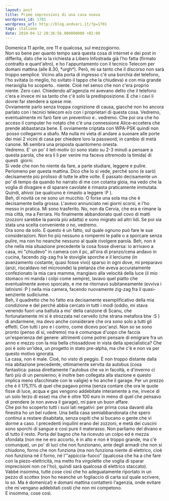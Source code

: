 ```yaml
---
layout: post
title: Prime impressioni di una casa nuova
wordpress_id: 1701
wordpress_url: http://blog.andvari.it/?p=1701
tags: italiano
date: 2010-04-12 20:36:56.000000000 +02:00
---
```

<div id="_mcePaste">Domenica 11 aprile, ore 11 e qualcosa, sul mezzogiorno.</div>
<div></div>
<div id="_mcePaste">Non so bene per quanto tempo sarà questa cosa di internet e dei post in differita, dato che io la richiesta a Libero Infostrada già l'ho fatta (firmato contratto e quant'altro), e ho l'appuntamento con il tecnico Telecom per domani mattina (alle 8.30, *urgh*). Però, mi sa tanto che il discorso non sarà troppo semplice. Vicino alla porta di ingresso c'è una borchia del telefono, l'ho svitata (o meglio, ho svitato il tappo che la chiudeva) e con mia grande meraviglia ho scoperto.. niente. Cioè nel senso che non c'era proprio niente. Zero cavi. Chiedendo all'agenzia mi avevano detto che il telefono c'era e invece mi sa tanto che c'è solo la predisposizione. E che i cavi li dovrei far stendere a spese mie.</div>
<div id="_mcePaste">Ovviamente parlo senza troppa cognizione di causa, giacché non ho ancora parlato con i tecnici telecom e/o con i proprietari di questa cosa. Vedremo, eventualmente mi farò fare un preventivo e.. vedremo. Che poi ora che ho acceso il computer ho notato che c'è una connessione Alice-eccetera che prende abbastanza bene. È ovviamente criptata con WPA-PSK quindi non  posso collegarmi a sbafo. Ma nulla mi vieta di andare a suonare alle porte dei miei 2 vicini di casa per chiedere loro la password, in cambio di metà canone. Mi sembra una proposta quantomeno onesta.</div>
<div></div>
<div id="_mcePaste">Vedremo. E' un po' il leit-motiv (ci sono stato su 2-3 minuti a pensare a questa parola, che era lì lì per venire ma faceva oltremodo la timida) di questi  giorni.</div>
<div></div>
<div id="_mcePaste">Si vede che non ho niente da fare, a parte studiare, leggere e pulire. Perlomeno per questa mattina. Dico che lo si vede, perché sono (e sarò) decisamente più prolisso di tutte le altre volte. È passato decisamente un po' di tempo da quando ho narrato di me con cotanta gioia, ma vedo che la voglia di divagare e di sparare cavolate è rimasta praticamente immutata. Quindi, ahivoi (se qualcuno è rimasto a leggere :P ).</div>
<div></div>
<div id="_mcePaste">Beh, di novità ce ne sono un mucchio. O forse una sola ma che è decisamente bella grossa. L'avevo annunciato nei giorni scorsi, e l'ho messo in pratica. Mi sono trasferito. No, non da Cervia, che era e rimane la mia città, ma a Ferrara. Ho finalmente abbandonato quel covo di matti (zozzoni sarebbe la parola più adatta) e sono migrato ad altri lidi. Se poi sia stata una scelta conveniente o no, vedremo.</div>
<div></div>
<div id="_mcePaste">Ora sono da solo. E questo è un fatto, sul quale ognuno può fare le sue considerazioni. Non ho più nessuno a rompermi le palle o a sporcare senza pulire, ma non ho neanche nessuno al quale rivolgere parola. Beh, non è che nella mia situazione precedente la cosa fosse diversa: io arrivavo a casa, mi "chiudevo" in camera con il pc, all'ora di pranzo/cena andavo in cucina, facendo zig-zag fra le stoviglie sporche e il lerciume (in avanzamento costante, quasi fosse vivo) sparso in ogni dove, mi preparavo (anzi, riscaldavo nel microonde) la pietanza che aveva accuratamente confezionato la mia cara mamma, mangiavo alla velocità della luce (il mio stomaco mi manda i colpi come sempre), lavavo quel piatto che eventualmente avevo sporcato, e me ne ritornavo subitaneamente (evviva i latinismi :P ) nella mia camera, facendo nuovamente zig-zag fra il quasi-senziente sudiciume.</div>
<div></div>
<div id="_mcePaste">Beh, il quadretto che ho fatto era decisamente esemplificativo della mia condizione e del perché abbia cercato in tutti i modi (oddio, mi stava venendo fuori una battuta a mo' della canzone di Scanu, che fortunatamente mi si è strozzata nel cervello (che strana metafora btw :S ) di andarmene, ma devo anche considerare che ora sono solo a tutti gli effetti. Con tutti i pro e i contro, come dicevo poc'anzi. Non so se sono pronto (penso di sì, vedremo) ma è comunque d'uopo che faccia un'esperienza del genere: altrimenti come potrei pensare di emigrare fra un anno e mezzo con la mia bella chissaddove in vista della specialistica? Che poi è solo un'idea, un progetto in stato pre-alpha, ma che c'è e non va per questo motivo ignorata.</div>
<div></div>
<div id="_mcePaste">La casa, non è male. Cioè, ho visto di peggio. È non troppo distante dalla mia abitazione precedente, ottimamente servita da autobus (cosa fantastica: passa direttamente l'autobus che va in facoltà, e d'inverno ci farò più di un pensierino; è inoltre ben collegata alla stazione e questo implica meno sfacchinate con le valigie) e ho anche il garage. Per un prezzo che è il 175,11% di quel che pagavo prima (senza contare che ora le quote fisse di luce, acqua e gas vengono addebitate interamente a me, invece di un solo terzo di esse) ma che è oltre 100 euro in meno di quel che pensavo di prendere (e non aveva il garage), mi pare un buon affare.</div>
<div></div>
<div id="_mcePaste">Che poi ho scoperto tutti i suoi lati negativi: per prima cosa davanti alla finestra ho un bel rudere. Una bella casa semiabbandonata che spero continui a restare disabitata, senza ospiti che si bucano o gente che vi dorme a caso. I precedenti inquilini erano dei zozzoni, e metà dei cuscini sono sporchi di sangue e così pure il materasso. Non parliamo del divano e di tutto il resto. Porta del bagno che ha ricevuto un colpo ed è mezza sfondata (non me ne ero accorto, è in alto e non è troppo grande, ma c'è comunque), un po' di luci che non funzionano, ante degli armadi che non si chiudono, forno che non funziona (ma non funziona niente di elettrico, cioè non funziona né il forno, né l'"appiccia-fuoco" (qualcosa che ha a che fare con la piezo-elettricità, ma metto fra virgolette che voglia di sparar imprecisioni non ce l'ho), quindi sarà qualcosa di elettrico staccato).</div>
<div></div>
<div id="_mcePaste">Vabbé insomma, tutte cose così che ho adeguatamente riportato in un pezzo di scottex (non ho neanche un fogliaccio di carta sul quale scrivere, lo so. Ma è domenica!) e domani mattina contatterò l'agenzia, onde evitare che mi vengano addebitati costi che non mi competono.</div>
<div id="_mcePaste"></div>
<div>E insomma, cose così.</div>

